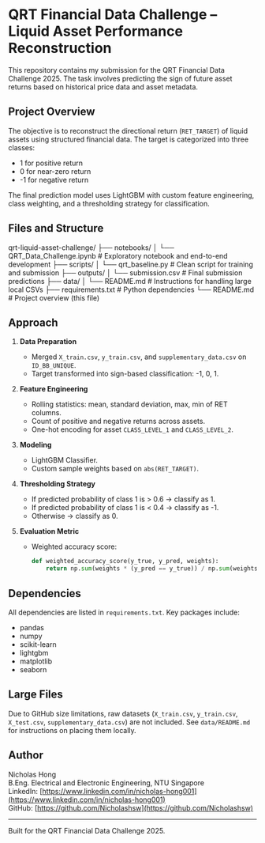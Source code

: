 # QRT Financial Data Challenge – Liquid Asset Performance Reconstruction

This repository contains my submission for the QRT Financial Data Challenge 2025. The task involves predicting the sign of future asset returns based on historical price data and asset metadata.

## Project Overview

The objective is to reconstruct the directional return (`RET_TARGET`) of liquid assets using structured financial data. The target is categorized into three classes:
- 1 for positive return
- 0 for near-zero return
- -1 for negative return

The final prediction model uses LightGBM with custom feature engineering, class weighting, and a thresholding strategy for classification.

## Files and Structure

qrt-liquid-asset-challenge/
├── notebooks/
│ └── QRT_Data_Challenge.ipynb # Exploratory notebook and end-to-end development
├── scripts/
│ └── qrt_baseline.py # Clean script for training and submission
├── outputs/
│ └── submission.csv # Final submission predictions
├── data/
│ └── README.md # Instructions for handling large local CSVs
├── requirements.txt # Python dependencies
└── README.md # Project overview (this file)


## Approach

1. **Data Preparation**
   - Merged `X_train.csv`, `y_train.csv`, and `supplementary_data.csv` on `ID_BB_UNIQUE`.
   - Target transformed into sign-based classification: -1, 0, 1.

2. **Feature Engineering**
   - Rolling statistics: mean, standard deviation, max, min of RET columns.
   - Count of positive and negative returns across assets.
   - One-hot encoding for asset `CLASS_LEVEL_1` and `CLASS_LEVEL_2`.

3. **Modeling**
   - LightGBM Classifier.
   - Custom sample weights based on `abs(RET_TARGET)`.

4. **Thresholding Strategy**
   - If predicted probability of class 1 is > 0.6 → classify as 1.
   - If predicted probability of class 1 is < 0.4 → classify as -1.
   - Otherwise → classify as 0.

5. **Evaluation Metric**
   - Weighted accuracy score:
     ```python
     def weighted_accuracy_score(y_true, y_pred, weights):
         return np.sum(weights * (y_pred == y_true)) / np.sum(weights)
     ```

## Dependencies

All dependencies are listed in `requirements.txt`. Key packages include:

- pandas
- numpy
- scikit-learn
- lightgbm
- matplotlib
- seaborn

## Large Files

Due to GitHub size limitations, raw datasets (`X_train.csv`, `y_train.csv`, `X_test.csv`, `supplementary_data.csv`) are not included. See `data/README.md` for instructions on placing them locally.

## Author

Nicholas Hong  
B.Eng. Electrical and Electronic Engineering, NTU Singapore  
LinkedIn: [https://www.linkedin.com/in/nicholas-hong001](https://www.linkedin.com/in/nicholas-hong001)  
GitHub: [https://github.com/Nicholashsw](https://github.com/Nicholashsw)

---

Built for the QRT Financial Data Challenge 2025. 
